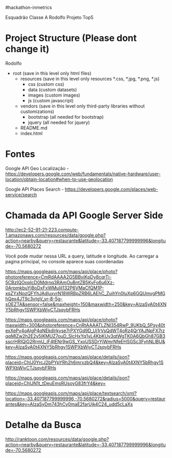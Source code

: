 #hackathon-inmetrics

Esquadrão Classe A
Rodolfo
Projeto Top5

# Project Structure (Please dont change it)
Rodolfo
- root (save in this level only html files)
	- resources (save in this level only resources *.css, *.jpg, *.png, *.js)
		- css (custom css)
		- data (custom datasets)
		- images (custom images)
		- js (custom javascript)
	- vendors (save in this level only third-party libraries without customizations)
		- bootstrap (all needed for bootstrap)
		- jquery (all needed for jquery)
	- README.md
	- index.html



# Fontes
Google API Geo Localização - https://developers.google.com/web/fundamentals/native-hardware/user-location/obtain-location#when-to-use-geolocation

Google API Places Search - https://developers.google.com/places/web-service/search

# Chamada da API Google Server Side
http://ec2-52-91-21-223.compute-1.amazonaws.com/resources/data/google.php?action=nearby&query=restaurante&latitude=-33.407187799999996&longitude=-70.5680272

Você pode mudar nessa URL a query, latitude e longitude. Ao carregar a pagina principal, no console aparece suas coordenadas

https://maps.googleapis.com/maps/api/place/photo?photoreference=CmRdAAAA2G5BBviKpDy8cqrTi-5CBzIQOopIcD0Mdrnq3RAmOuBntZB5KyFo6u6Xz-0ArpmkbuYjBoDxFxWMuIiI132P6VMaCfQM1P-xqZYxNpzQFYhJAdluxvrN18WRBpZRB6LAEhC_ZuihYn0IuXp6GQUmvgPMGhQex4JT9c3vtgV_yr-8-5g-sOEZTA&sensor=false&maxheight=150&maxwidth=250&key=AIzaSyA0t4XNY5bRhgy1SWPXbWjyCTJsqybFRHs


https://maps.googleapis.com/maps/api/place/photo?maxwidth=300&photoreference=CnRtAAAATLZNl354RwP_9UKbQ_5Psy40texXePv4oAlgP4qNEkdIrkyse7rPXYGd9D_Uj1rVsQdWT4oRz4QrYAJNpFX7rzqqMlZw2h2E2y5IKMUZ7ouD_SlcHxYq1yL4KbKUv3qtWgTK0A6QbGh87GB3sscrHRIQiG2RrmU_jF4tENr9wGS_YxoUSSDrYjWmrNfeEHSGSc3FyhNLlBU&key=AIzaSyA0t4XNY5bRhgy1SWPXbWjyCTJsqybFRHs


https://maps.googleapis.com/maps/api/place/details/json?placeid=ChIJ0YrcJ2bPYpYRh2h6mrxzbQ4&key=AIzaSyA0t4XNY5bRhgy1SWPXbWjyCTJsqybFRHs

https://maps.googleapis.com/maps/api/place/details/json?placeid=ChIJN1t_tDeuEmsRUsoyG83frY4&key=

https://maps.googleapis.com/maps/api/place/textsearch/xml?location=-33.407187799999996,-70.5680272&radius=5000&query=restaurantes&key=AIzaSyDm743hCy0maE2farUjk4C24_udd5cLaXs

# Detalhe da Busca
http://ranktoon.com/resources/data/google.php?action=nearby&query=restaurante&latitude=-33.407187799999996&longitude=-70.5680272